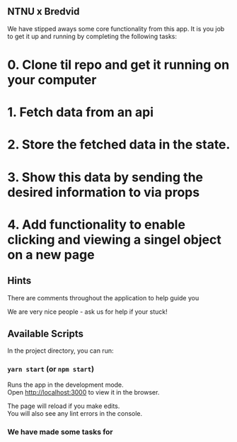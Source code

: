 ## NTNU x Bredvid

We have stipped aways some core functionality from this app.
It is you job to get it up and running by completing the following tasks:

# 0. Clone til repo and get it running on your computer

# 1. Fetch data from an api

# 2. Store the fetched data in the state.

# 3. Show this data by sending the desired information to <Component/> via props

# 4. Add functionality to enable clicking and viewing a singel object on a new page

## Hints

There are comments throughout the application to help guide you

We are very nice people - ask us for help if your stuck!

## Available Scripts

In the project directory, you can run:

### `yarn start` (or `npm start`)

Runs the app in the development mode.<br />
Open [http://localhost:3000](http://localhost:3000) to view it in the browser.

The page will reload if you make edits.<br />
You will also see any lint errors in the console.

### We have made some tasks for
